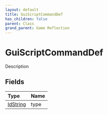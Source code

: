 ```yaml
---
layout: default
title: GuiScriptCommandDef
has_children: false
parent: Class
grand_parent: Game Reflection
---
```

# GuiScriptCommandDef
Description 

## Fields

| Type | Name |
|:----------|:--------------|
| [IdString](/riftbreaker-wiki/docs/game-reflection/components/id_string/) | type |

